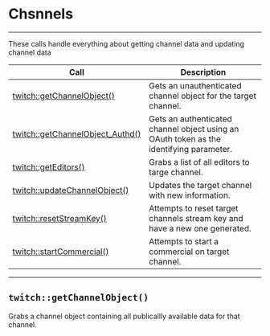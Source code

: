 # Chsnnels  

***  

These calls handle everything about getting channel data and updating channel data  

| Call | Description |
| ---- | ----------- |
| [twitch::getChannelObject()]() | Gets an unauthenticated channel object for the target channel. |
| [twitch::getChannelObject_Authd()]() | Gets an authenticated channel object using an OAuth token as the identifying parameter. |
| [twitch::getEditors()]() | Grabs a list of all editors to targe channel. |
| [twitch::updateChannelObject()]() | Updates the target channel with new information. |
| [twitch::resetStreamKey()]() | Attempts to reset target channels stream key and have a new one generated. |
| [twitch::startCommercial()]() | Attempts to start a commercial on target channel. |

***  

## `twitch::getChannelObject()`  

Grabs a channel object containing all publicallly available data for that channel.  

